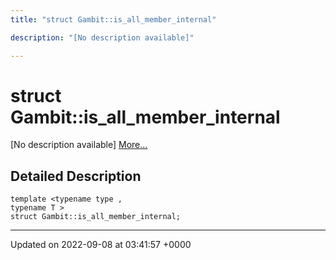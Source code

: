 ```yaml
---
title: "struct Gambit::is_all_member_internal"

description: "[No description available]"

---
```


# struct Gambit::is_all_member_internal



[No description available] [More...](#detailed-description)

## Detailed Description

```
template <typename type ,
typename T >
struct Gambit::is_all_member_internal;
```

-------------------------------

Updated on 2022-09-08 at 03:41:57 +0000